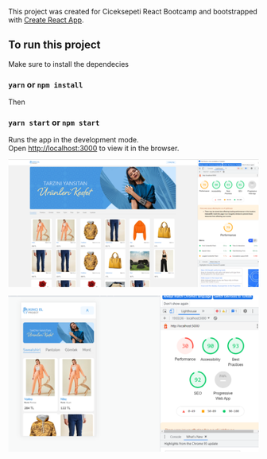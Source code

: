 This project was created for Ciceksepeti React Bootcamp and bootstrapped with [Create React App](https://github.com/facebook/create-react-app).

## To run this project

Make sure to install the dependecies

### `yarn` or `npm install `

Then

### `yarn start` or `npm start `

Runs the app in the development mode.\
Open [http://localhost:3000](http://localhost:3000) to view it in the browser.

![desktop](https://github.com/canarc/ciceksepeti-final/blob/master/desktop.png)

![mobile](https://github.com/canarc/ciceksepeti-final/blob/master/mobile.png)
